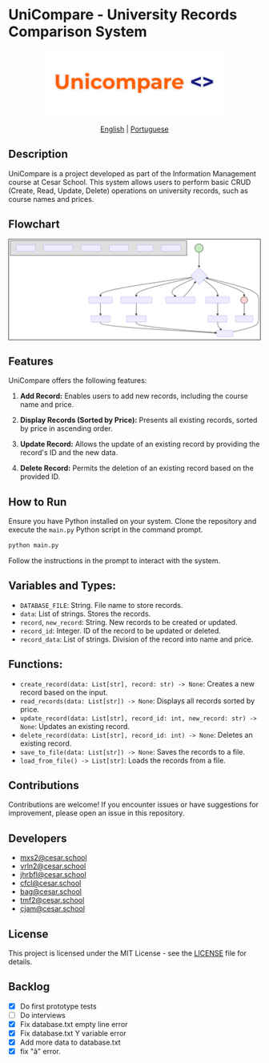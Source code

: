 # UniCompare - University Records Comparison System

<p align="center">
<a href=""><img src="./resources/logo.png" alt="Unicompare Logo." width=350px"></a>
</p>

<p align="center">
<a href="docs/README_EN.md">English</a> | <a href="../README.md">Portuguese</a>
</p>

## Description

UniCompare is a project developed as part of the Information Management course at Cesar School. This system allows users to perform basic CRUD (Create, Read, Update, Delete) operations on university records, such as course names and prices.

## Flowchart

<p align="center" style="border: 1px solid #333; background-color: white;">
  <a href="">
    <img src="./resources/flowchart.svg" alt="Unicompare Flowchart">
  </a>
</p>

## Features

UniCompare offers the following features:

1. **Add Record:** Enables users to add new records, including the course name and price.

2. **Display Records (Sorted by Price):** Presents all existing records, sorted by price in ascending order.

3. **Update Record:** Allows the update of an existing record by providing the record's ID and the new data.

4. **Delete Record:** Permits the deletion of an existing record based on the provided ID.

## How to Run

Ensure you have Python installed on your system. Clone the repository and execute the `main.py` Python script in the command prompt.

```bash
python main.py
```

Follow the instructions in the prompt to interact with the system.

## Variables and Types:

- `DATABASE_FILE`: String. File name to store records.
- `data`: List of strings. Stores the records.
- `record`, `new_record`: String. New records to be created or updated.
- `record_id`: Integer. ID of the record to be updated or deleted.
- `record_data`: List of strings. Division of the record into name and price.

## Functions:

- `create_record(data: List[str], record: str) -> None`: Creates a new record based on the input.
- `read_records(data: List[str]) -> None`: Displays all records sorted by price.
- `update_record(data: List[str], record_id: int, new_record: str) -> None`: Updates an existing record.
- `delete_record(data: List[str], record_id: int) -> None`: Deletes an existing record.
- `save_to_file(data: List[str]) -> None`: Saves the records to a file.
- `load_from_file() -> List[str]`: Loads the records from a file.

## Contributions

Contributions are welcome! If you encounter issues or have suggestions for improvement, please open an issue in this repository.

## Developers

- mxs2@cesar.school
- vrln2@cesar.school
- jhrbfl@cesar.school
- cfcl@cesar.school
- bag@cesar.school
- tmf2@cesar.school
- cjam@cesar.school

## License

This project is licensed under the MIT License - see the [LICENSE](LICENSE) file for details.

## Backlog

- [x] Do first prototype tests
- [ ] Do interviews
- [x] Fix database.txt empty line error
- [x] Fix database.txt Y variable error
- [x] Add more data to database.txt
- [x] fix "ã" error.
